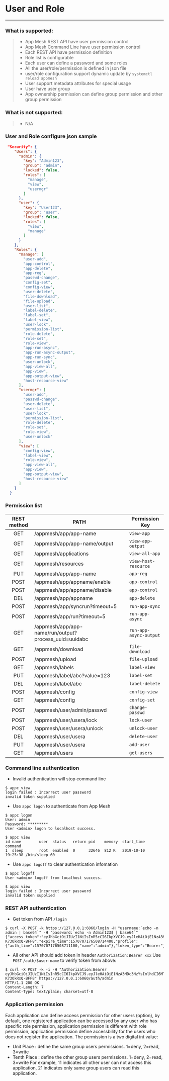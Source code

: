 # User and Role

------

### What is supported:

> * App Mesh REST API have user permission control
> * App Mesh Command Line have user permission control
> * Each REST API have permission definition
> * Role list is configurable 
> * Each user can define a password and some roles
> * All the user/role/permission is defined in json file
> * user/role configuration support dynamic update by `systemctl reload appmesh`
> * User support metadata attributes for special usage
> * User have user group
> * App ownership permission can define group permission and other group permission

### What is **not** supported:
> * N/A

### User and Role configure json sample

```json
 "Security": {
    "Users": {
      "admin": {
        "key": "Admin123",
        "group": "admin",
        "locked": false,
        "roles": [
          "manage",
          "view",
          "usermgr"
        ]
      },
      "user": {
        "key": "User123",
        "group": "user",
        "locked": false,
        "roles": [
          "view",
          "manage"
        ]
      }
    },
    "Roles": {
      "manage": [
        "user-add",
        "app-control",
        "app-delete",
        "app-reg",
        "passwd-change",
        "config-set",
        "config-view",
        "user-delete",
        "file-download",
        "file-upload",
        "user-list",
        "label-delete",
        "label-set",
        "label-view",
        "user-lock",
        "permission-list",
        "role-delete",
        "role-set",
        "role-view",
        "app-run-async",
        "app-run-async-output",
        "app-run-sync",
        "user-unlock",
        "app-view-all",
        "app-view",
        "app-output-view",
        "host-resource-view"
      ],
      "usermgr": [
        "user-add",
        "passwd-change",
        "user-delete",
        "user-list",
        "user-lock",
        "permission-list",
        "role-delete",
        "role-set",
        "role-view",
        "user-unlock"
      ],
      "view": [
        "config-view",
        "label-view",
        "role-view",
        "app-view-all",
        "app-view",
        "app-output-view",
        "host-resource-view"
      ]
    }
  }
```

### Permission list

| REST method        |  PATH   |  Permission Key |
| :--------:   | -----  | ----  |
| GET     | /appmesh/app/app-name |   `view-app`     |
| GET     | /appmesh/app/app-name/output  |   `view-app-output`   |
| GET     | /appmesh/applications |   `view-all-app`     |
| GET     | /appmesh/resources |   `view-host-resource`     |
| PUT     | /appmesh/app/app-name |   `app-reg`     |
| POST    | /appmesh/app/appname/enable |   `app-control`     |
| POST    | /appmesh/app/appname/disable |   `app-control`     |
| DEL     | /appmesh/app/appname |   `app-delete`    |
| POST    | /appmesh/app/syncrun?timeout=5 | `run-app-sync`  |
| POST    | /appmesh/app/run?timeout=5 |   `run-app-async`  |
| GET     | /appmesh/app/app-name/run/output?process_uuid=uuidabc | `run-app-async-output`  |
| GET     | /appmesh/download | `file-download`  |
| POST    | /appmesh/upload | `file-upload`  |
| GET     | /appmesh/labels | `label-view`  |
| PUT     | /appmesh/label/abc?value=123  | `label-set`  |
| DEL     | /appmesh/label/abc | `label-delete`  |
| POST    | /appmesh/config | `config-view`  |
| GET     | /appmesh/config | `config-set`  |
| POST    | /appmesh/user/admin/passwd | `change-passwd`  |
| POST    | /appmesh/user/usera/lock | `lock-user`  |
| POST    | /appmesh/user/usera/unlock | `unlock-user`  |
| DEL     | /appmesh/user/usera | `delete-user`  |
| PUT     | /appmesh/user/usera | `add-user`  |
| GET     | /appmesh/users | `get-users`  |


### Command line authentication

 - Invalid authentication will stop command line

```shell
$ appc view
login failed : Incorrect user password
invalid token supplied
```
 - Use `appc logon` to authenticate from App Mesh

```shell
$ appc logon
User: admin
Password: *********
User <admin> logon to localhost success.

$ appc view
id name        user  status   return pid    memory  start_time          command
1  sleep       root  enabled  0      32646  812 K   2019-10-10 19:25:38 /bin/sleep 60
```

 - Use `appc logoff` to clear authentication infomation

```shell
$ appc logoff
User <admin> logoff from localhost success.

$ appc view
login failed : Incorrect user password
invalid token supplied
```

### REST API authentication

 - Get token from API  `/login`

```shell
$ curl -X POST -k https://127.0.0.1:6060/login -H "username:`echo -n admin | base64`" -H "password:`echo -n Admin123$ | base64`"
{"access_token":"eyJhbGciOiJIUzI1NiIsInR5cCI6IkpXVCJ9.eyJleHAiOjE1NzA3MDc3NzYsImlhdCI6MTU3MDcwNzE3NiwiaXNzIjoiYXBwbWdyLWF1dGgwIiwibmFtZSI6ImFkbWluIn0.CF_jXy4IrGpl0HKvM8Vh_T7LsGTGO-K73OkRxQ-BFF8","expire_time":1570707176508714400,"profile":{"auth_time":1570707176508711100,"name":"admin"},"token_type":"Bearer"}
```

 - All other API should add token in header `Authorization:Bearer xxx`
 Use `POST` `/auth/$user-name` to verify token from above:
```shell
$ curl -X POST -k -i -H "Authorization:Bearer eyJhbGciOiJIUzI1NiIsInR5cCI6IkpXVCJ9.eyJleHAiOjE1NzA3MDc3NzYsImlhdCI6MTU3MDcwNzE3NiwiaXNzIjoiYXBwbWdyLWF1dGgwIiwibmFtZSI6ImFkbWluIn0.CF_jXy4IrGpl0HKvM8Vh_T7LsGTGO-K73OkRxQ-BFF8" https://127.0.0.1:6060/auth/admin
HTTP/1.1 200 OK
Content-Length: 7
Content-Type: text/plain; charset=utf-8
```

### Application permission
Each application can define access permission for other users (option), by default, one registered application can be accessed by any user who has specific role permission, application permission is different with role permission, application permission define accessbility for the users who does not register the application.
The permission is a two digital int value:
- Unit Place : define the same group users permissions. 1=deny, 2=read, 3=write
- Tenth Place : define the other group users permissions. 1=deny, 2=read, 3=write
For example, 11 indicates all other user can not access this application, 21 indicates only same group users can read this application.

